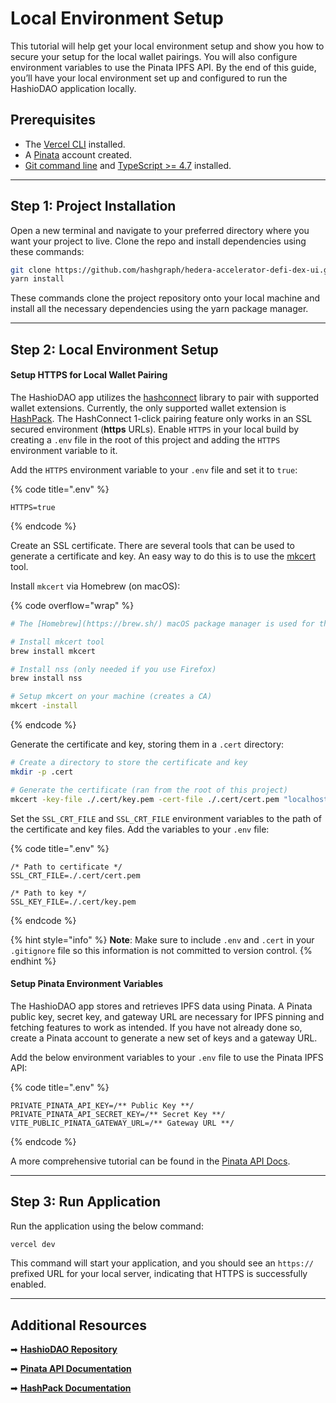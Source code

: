 # Local Environment Setup

This tutorial will help get your local environment setup and show you how to secure your setup for the local wallet pairings. You will also configure environment variables to use the Pinata IPFS API. By the end of this guide, you’ll have your local environment set up and configured to run the HashioDAO application locally.

## Prerequisites

* The [Vercel CLI](https://vercel.com/docs/cli) installed.
* A [Pinata](https://www.pinata.cloud/) account created.
* [Git command line](https://git-scm.com/downloads) and [TypeScript >= 4.7](https://www.npmjs.com/package/typescript) installed.

***

## Step 1: Project Installation

Open a new terminal and navigate to your preferred directory where you want your project to live. Clone the repo and install dependencies using these commands:

```bash
git clone https://github.com/hashgraph/hedera-accelerator-defi-dex-ui.git
yarn install
```

These commands clone the project repository onto your local machine and install all the necessary dependencies using the yarn package manager.

***

## Step 2: Local Environment Setup

#### Setup HTTPS for Local Wallet Pairing

The HashioDAO app utilizes the [hashconnect](https://github.com/Hashpack/hashconnect) library to pair with supported wallet extensions. Currently, the only supported wallet extension is [HashPack](https://www.hashpack.app/). The HashConnect 1-click pairing feature only works in an SSL secured environment (**https** URLs). Enable `HTTPS` in your local build by creating a `.env` file in the root of this project and adding the `HTTPS` environment variable to it.

Add the `HTTPS` environment variable to your `.env` file and set it to `true`:

{% code title=".env" %}
```
HTTPS=true
```
{% endcode %}

Create an SSL certificate. There are several tools that can be used to generate a certificate and key. An easy way to do this is to use the [mkcert](https://github.com/FiloSottile/mkcert) tool.

Install `mkcert` via Homebrew (on macOS):

{% code overflow="wrap" %}
```bash
# The [Homebrew](https://brew.sh/) macOS package manager is used for this example

# Install mkcert tool
brew install mkcert

# Install nss (only needed if you use Firefox)
brew install nss

# Setup mkcert on your machine (creates a CA)
mkcert -install
```
{% endcode %}

Generate the certificate and key, storing them in a `.cert` directory:

```bash
# Create a directory to store the certificate and key
mkdir -p .cert

# Generate the certificate (ran from the root of this project)
mkcert -key-file ./.cert/key.pem -cert-file ./.cert/cert.pem "localhost"
```

Set the `SSL_CRT_FILE` and `SSL_CRT_FILE` environment variables to the path of the certificate and key files. Add the variables to your `.env` file:

{% code title=".env" %}
```
/* Path to certificate */
SSL_CRT_FILE=./.cert/cert.pem

/* Path to key */
SSL_KEY_FILE=./.cert/key.pem
```
{% endcode %}

{% hint style="info" %}
**Note**: Make sure to include `.env` and `.cert` in your `.gitignore` file so this information is not committed to version control.
{% endhint %}

#### Setup Pinata Environment Variables

The HashioDAO app stores and retrieves IPFS data using Pinata. A Pinata public key, secret key, and gateway URL are necessary for IPFS pinning and fetching features to work as intended. If you have not already done so, create a Pinata account to generate a new set of keys and a gateway URL.&#x20;

Add the below environment variables to your `.env` file to use the Pinata IPFS API:

{% code title=".env" %}
```
PRIVATE_PINATA_API_KEY=/** Public Key **/
PRIVATE_PINATA_API_SECRET_KEY=/** Secret Key **/
VITE_PUBLIC_PINATA_GATEWAY_URL=/** Gateway URL **/
```
{% endcode %}

A more comprehensive tutorial can be found in the [Pinata API Docs](https://docs.pinata.cloud/docs/welcome-to-pinata).

***

## Step 3: Run Application

Run the application using the below command:

```bash
vercel dev
```

This command will start your application, and you should see an `https://` prefixed URL for your local server, indicating that HTTPS is successfully enabled.

***

## Additional Resources

➡ [**HashioDAO Repository**](https://github.com/hashgraph/hedera-accelerator-defi-dex-ui)

➡ [**Pinata API Documentation**](https://docs.pinata.cloud/introduction)

➡ [**HashPack Documentation**](https://docs.hashpack.app/dapp-developers/hashconnect)

